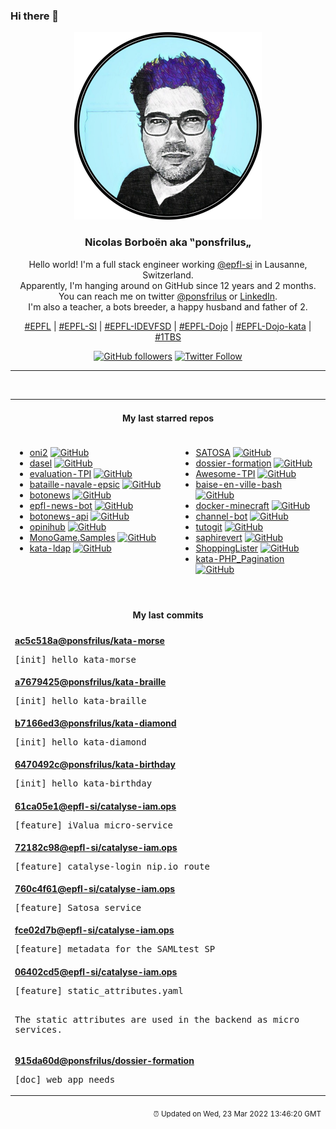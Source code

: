 ### Hi there 👋

<p align="center">
  <!-- use https://avatars.githubusercontent.com/u/176002?v=4 for your default github picture -->
  <img src="https://raw.githubusercontent.com/ponsfrilus/ponsfrilus/master/img/ponsfrilus.png" title="Nicolas Borboën aka ‟ponsfrilus„" alt="Nicolas Borboën aka ‟ponsfrilus„" />
  <h3 align="center">
    Nicolas Borboën aka ‟ponsfrilus„
  </h3>
  <p align="center">
    Hello world! I'm a full stack engineer working <a href="https://github.com/epfl-si">@epfl-si</a> in Lausanne, Switzerland.
    <br />Apparently, I'm hanging around on GitHub since 12 years and 2 months.
    <br />You can reach me on twitter <a href="https://twitter.com/ponsfrilus">@ponsfrilus</a> or <a href="http://linkedin.com/in/nicolasborboen">LinkedIn</a>.
    <br />I'm also a teacher, a bots breeder, a happy husband and father of 2.
  </p>
  <p align="center">
    <a href="https://www.epfl.ch">#EPFL</a> | 
    <a href="https://github.com/epfl-si/">#EPFL-SI</a> | 
    <a href="https://github.com/epfl-idevfsd">#EPFL-IDEVFSD</a> | 
    <a href="https://github.com/topics/epfl-dojo">#EPFL-Dojo</a> | 
    <a href="https://github.com/topics/epfl-dojo-kata">#EPFL-Dojo-kata</a> | 
    <a href="https://en.wikipedia.org/wiki/Indentation_style#Variant:_1TBS_(OTBS)">#1TBS</a>
  </p>
  <p align="center">
    <a href="https://github.com/ponsfrilus"><img alt="GitHub followers" src="https://img.shields.io/github/followers/ponsfrilus?label=Follow%20me%20on%20github&style=social"></a>
    <a href="https://twitter.com/ponsfrilus"><img alt="Twitter Follow" src="https://img.shields.io/twitter/follow/ponsfrilus?label=follow%20me%20on%20twitter&style=social"></a>
  </p>
  </p><hr><table align="center">
<tr>
<td colspan="2" align="center"><h4>My last starred repos</h4></td>
</tr>
<tr>
<td valign="top">
<ul>
<li>
<a href="https://github.com/onivim/oni2" title="Native, lightweight modal code editor" target="_blank">oni2</a>&nbsp;<a href="https://github.com/onivim/oni2" title="Native, lightweight modal code editor" target="_blank"><img src="https://img.shields.io/github/stars/onivim/oni2?style=social" alt="GitHub"></a>
</li>
<li>
<a href="https://github.com/TomWright/dasel" title="Select, put and delete data from JSON, TOML, YAML, XML and CSV files with a single tool. Supports conversion between formats and can be used as a Go package." target="_blank">dasel</a>&nbsp;<a href="https://github.com/TomWright/dasel" title="Select, put and delete data from JSON, TOML, YAML, XML and CSV files with a single tool. Supports conversion between formats and can be used as a Go package." target="_blank"><img src="https://img.shields.io/github/stars/TomWright/dasel?style=social" alt="GitHub"></a>
</li>
<li>
<a href="https://github.com/ponsfrilus/evaluation-TPI" title="Grille d'évaluation interactive pour la procédure de qualification : 88600/1/2/3 Informaticienne CFC/Informaticien CFC (Ordonnance 2014)" target="_blank">evaluation-TPI</a>&nbsp;<a href="https://github.com/ponsfrilus/evaluation-TPI" title="Grille d'évaluation interactive pour la procédure de qualification : 88600/1/2/3 Informaticienne CFC/Informaticien CFC (Ordonnance 2014)" target="_blank"><img src="https://img.shields.io/github/stars/ponsfrilus/evaluation-TPI?style=social" alt="GitHub"></a>
</li>
<li>
<a href="https://github.com/SaphireVert/bataille-navale-epsic" title="null" target="_blank">bataille-navale-epsic</a>&nbsp;<a href="https://github.com/SaphireVert/bataille-navale-epsic" title="null" target="_blank"><img src="https://img.shields.io/github/stars/SaphireVert/bataille-navale-epsic?style=social" alt="GitHub"></a>
</li>
<li>
<a href="https://github.com/SaphireVert/botonews" title="null" target="_blank">botonews</a>&nbsp;<a href="https://github.com/SaphireVert/botonews" title="null" target="_blank"><img src="https://img.shields.io/github/stars/SaphireVert/botonews?style=social" alt="GitHub"></a>
</li>
<li>
<a href="https://github.com/SaphireVert/epfl-news-bot" title="null" target="_blank">epfl-news-bot</a>&nbsp;<a href="https://github.com/SaphireVert/epfl-news-bot" title="null" target="_blank"><img src="https://img.shields.io/github/stars/SaphireVert/epfl-news-bot?style=social" alt="GitHub"></a>
</li>
<li>
<a href="https://github.com/SaphireVert/botonews-api" title="null" target="_blank">botonews-api</a>&nbsp;<a href="https://github.com/SaphireVert/botonews-api" title="null" target="_blank"><img src="https://img.shields.io/github/stars/SaphireVert/botonews-api?style=social" alt="GitHub"></a>
</li>
<li>
<a href="https://github.com/SaphireVert/opinihub" title="null" target="_blank">opinihub</a>&nbsp;<a href="https://github.com/SaphireVert/opinihub" title="null" target="_blank"><img src="https://img.shields.io/github/stars/SaphireVert/opinihub?style=social" alt="GitHub"></a>
</li>
<li>
<a href="https://github.com/SaphireVert/MonoGame.Samples" title="A few cross-platform game samples using MonoGame." target="_blank">MonoGame.Samples</a>&nbsp;<a href="https://github.com/SaphireVert/MonoGame.Samples" title="A few cross-platform game samples using MonoGame." target="_blank"><img src="https://img.shields.io/github/stars/SaphireVert/MonoGame.Samples?style=social" alt="GitHub"></a>
</li>
<li>
<a href="https://github.com/SaphireVert/kata-ldap" title="  Kata d'exploration d'un annuaire LDAP (ldapsearch)" target="_blank">kata-ldap</a>&nbsp;<a href="https://github.com/SaphireVert/kata-ldap" title="  Kata d'exploration d'un annuaire LDAP (ldapsearch)" target="_blank"><img src="https://img.shields.io/github/stars/SaphireVert/kata-ldap?style=social" alt="GitHub"></a>
</li>
</ul>
<img width="450" height="1" /></td>
<td valign="top">
<ul>
<li>
<a href="https://github.com/IdentityPython/SATOSA" title="Proxy translating between different authentication protocols (SAML2, OpenID Connect and OAuth2)" target="_blank">SATOSA</a>&nbsp;<a href="https://github.com/IdentityPython/SATOSA" title="Proxy translating between different authentication protocols (SAML2, OpenID Connect and OAuth2)" target="_blank"><img src="https://img.shields.io/github/stars/IdentityPython/SATOSA?style=social" alt="GitHub"></a>
</li>
<li>
<a href="https://github.com/ponsfrilus/dossier-formation" title="Site pour le dossier de formation des apprentis informaticiens CFC" target="_blank">dossier-formation</a>&nbsp;<a href="https://github.com/ponsfrilus/dossier-formation" title="Site pour le dossier de formation des apprentis informaticiens CFC" target="_blank"><img src="https://img.shields.io/github/stars/ponsfrilus/dossier-formation?style=social" alt="GitHub"></a>
</li>
<li>
<a href="https://github.com/ponsfrilus/Awesome-TPI" title="Dépôt regroupant des ressources utiles aux apprentis, chefs de projet et experts pour les taravaux pratiques individuels (TPI) de fin d'apprentissage des informaticien·ne·s CFC." target="_blank">Awesome-TPI</a>&nbsp;<a href="https://github.com/ponsfrilus/Awesome-TPI" title="Dépôt regroupant des ressources utiles aux apprentis, chefs de projet et experts pour les taravaux pratiques individuels (TPI) de fin d'apprentissage des informaticien·ne·s CFC." target="_blank"><img src="https://img.shields.io/github/stars/ponsfrilus/Awesome-TPI?style=social" alt="GitHub"></a>
</li>
<li>
<a href="https://github.com/SaphireVert/baise-en-ville-bash" title="null" target="_blank">baise-en-ville-bash</a>&nbsp;<a href="https://github.com/SaphireVert/baise-en-ville-bash" title="null" target="_blank"><img src="https://img.shields.io/github/stars/SaphireVert/baise-en-ville-bash?style=social" alt="GitHub"></a>
</li>
<li>
<a href="https://github.com/SaphireVert/docker-minecraft" title="null" target="_blank">docker-minecraft</a>&nbsp;<a href="https://github.com/SaphireVert/docker-minecraft" title="null" target="_blank"><img src="https://img.shields.io/github/stars/SaphireVert/docker-minecraft?style=social" alt="GitHub"></a>
</li>
<li>
<a href="https://github.com/SaphireVert/channel-bot" title="null" target="_blank">channel-bot</a>&nbsp;<a href="https://github.com/SaphireVert/channel-bot" title="null" target="_blank"><img src="https://img.shields.io/github/stars/SaphireVert/channel-bot?style=social" alt="GitHub"></a>
</li>
<li>
<a href="https://github.com/SaphireVert/tutogit" title="Petit tuto pour les nuls" target="_blank">tutogit</a>&nbsp;<a href="https://github.com/SaphireVert/tutogit" title="Petit tuto pour les nuls" target="_blank"><img src="https://img.shields.io/github/stars/SaphireVert/tutogit?style=social" alt="GitHub"></a>
</li>
<li>
<a href="https://github.com/SaphireVert/saphirevert" title="null" target="_blank">saphirevert</a>&nbsp;<a href="https://github.com/SaphireVert/saphirevert" title="null" target="_blank"><img src="https://img.shields.io/github/stars/SaphireVert/saphirevert?style=social" alt="GitHub"></a>
</li>
<li>
<a href="https://github.com/SaphireVert/ShoppingLister" title="EPSIC project for the module 326,151, 120 and 152" target="_blank">ShoppingLister</a>&nbsp;<a href="https://github.com/SaphireVert/ShoppingLister" title="EPSIC project for the module 326,151, 120 and 152" target="_blank"><img src="https://img.shields.io/github/stars/SaphireVert/ShoppingLister?style=social" alt="GitHub"></a>
</li>
<li>
<a href="https://github.com/SaphireVert/kata-PHP_Pagination" title="Kata-pagination: to learn pagination with PHP" target="_blank">kata-PHP_Pagination</a>&nbsp;<a href="https://github.com/SaphireVert/kata-PHP_Pagination" title="Kata-pagination: to learn pagination with PHP" target="_blank"><img src="https://img.shields.io/github/stars/SaphireVert/kata-PHP_Pagination?style=social" alt="GitHub"></a>
</li>
</ul>
<img width="450" height="1" /></td>
</tr>
<tr>
<td colspan="2" align="center"><h4>My last commits</h4></td>
</tr>
<tr>
        <td colspan="2">
          <div><strong><a href="https://api.github.com/repos/ponsfrilus/kata-morse/commits/ac5c518adcd08047c1dc0e2a77e09e1594b6586e" title="2022-03-20T19:34:36.000+01:00" target="_blank">ac5c518a</a><a href="https://github.com/ponsfrilus">@ponsfrilus</a><a href="https://github.com/ponsfrilus/kata-morse" title="Kata : convertisseur de code morse">/kata-morse</a></strong></div>
          <pre>[init] hello kata-morse</pre>
        </td>
        </tr><tr>
        <td colspan="2">
          <div><strong><a href="https://api.github.com/repos/ponsfrilus/kata-braille/commits/a76794257c92d0d75d4395dbaa2cb71ded5470ab" title="2022-03-20T19:34:23.000+01:00" target="_blank">a7679425</a><a href="https://github.com/ponsfrilus">@ponsfrilus</a><a href="https://github.com/ponsfrilus/kata-braille" title="Kata : convertisseur de Braille">/kata-braille</a></strong></div>
          <pre>[init] hello kata-braille</pre>
        </td>
        </tr><tr>
        <td colspan="2">
          <div><strong><a href="https://api.github.com/repos/ponsfrilus/kata-diamond/commits/b7166ed3f45c3428478bf23ccecb0deae3fd9b01" title="2022-03-20T18:50:45.000+01:00" target="_blank">b7166ed3</a><a href="https://github.com/ponsfrilus">@ponsfrilus</a><a href="https://github.com/ponsfrilus/kata-diamond" title="Kata : une lettre pour un diamant !">/kata-diamond</a></strong></div>
          <pre>[init] hello kata-diamond</pre>
        </td>
        </tr><tr>
        <td colspan="2">
          <div><strong><a href="https://api.github.com/repos/ponsfrilus/kata-birthday/commits/6470492cbdcc0d06c15e8d4e184d1ca964738eb1" title="2022-03-18T18:38:56.000+01:00" target="_blank">6470492c</a><a href="https://github.com/ponsfrilus">@ponsfrilus</a><a href="https://github.com/ponsfrilus/kata-birthday" title="Kata : créer un système de rappel des anniversaires">/kata-birthday</a></strong></div>
          <pre>[init] hello kata-birthday</pre>
        </td>
        </tr><tr>
        <td colspan="2">
          <div><strong><a href="https://api.github.com/repos/epfl-si/catalyse-iam.ops/commits/61ca05e1d48debeda807a3a373ff229055a1c0aa" title="2022-03-18T11:52:41.000+01:00" target="_blank">61ca05e1</a><a href="https://github.com/epfl-si">@epfl-si</a><a href="https://github.com/epfl-si/catalyse-iam.ops" title="Ansible operations for the Catalyse IAM (Identification and Authentication Management) middleware">/catalyse-iam.ops</a></strong></div>
          <pre>[feature] iValua micro-service</pre>
        </td>
        </tr><tr>
        <td colspan="2">
          <div><strong><a href="https://api.github.com/repos/epfl-si/catalyse-iam.ops/commits/72182c98a55bcb76c6ba2c9e6e6b6215cf12db5b" title="2022-03-16T09:21:34.000+01:00" target="_blank">72182c98</a><a href="https://github.com/epfl-si">@epfl-si</a><a href="https://github.com/epfl-si/catalyse-iam.ops" title="Ansible operations for the Catalyse IAM (Identification and Authentication Management) middleware">/catalyse-iam.ops</a></strong></div>
          <pre>[feature] catalyse-login nip.io route</pre>
        </td>
        </tr><tr>
        <td colspan="2">
          <div><strong><a href="https://api.github.com/repos/epfl-si/catalyse-iam.ops/commits/760c4f613e9a4488c79b81aab6ac110e4b3e9824" title="2022-03-16T09:20:49.000+01:00" target="_blank">760c4f61</a><a href="https://github.com/epfl-si">@epfl-si</a><a href="https://github.com/epfl-si/catalyse-iam.ops" title="Ansible operations for the Catalyse IAM (Identification and Authentication Management) middleware">/catalyse-iam.ops</a></strong></div>
          <pre>[feature] Satosa service</pre>
        </td>
        </tr><tr>
        <td colspan="2">
          <div><strong><a href="https://api.github.com/repos/epfl-si/catalyse-iam.ops/commits/fce02d7b31c2674507d253f28057d8e24e372176" title="2022-03-16T09:20:24.000+01:00" target="_blank">fce02d7b</a><a href="https://github.com/epfl-si">@epfl-si</a><a href="https://github.com/epfl-si/catalyse-iam.ops" title="Ansible operations for the Catalyse IAM (Identification and Authentication Management) middleware">/catalyse-iam.ops</a></strong></div>
          <pre>[feature] metadata for the SAMLtest SP</pre>
        </td>
        </tr><tr>
        <td colspan="2">
          <div><strong><a href="https://api.github.com/repos/epfl-si/catalyse-iam.ops/commits/06402cd5e5dd5b02693a33d6877a0ab51ede9107" title="2022-03-16T09:18:23.000+01:00" target="_blank">06402cd5</a><a href="https://github.com/epfl-si">@epfl-si</a><a href="https://github.com/epfl-si/catalyse-iam.ops" title="Ansible operations for the Catalyse IAM (Identification and Authentication Management) middleware">/catalyse-iam.ops</a></strong></div>
          <pre>[feature] static_attributes.yaml

The static attributes are used in the backend as micro services.</pre>
        </td>
        </tr><tr>
        <td colspan="2">
          <div><strong><a href="https://api.github.com/repos/ponsfrilus/dossier-formation/commits/915da60dc4bae8e139586baeb87d5165b81db74b" title="2022-03-11T11:23:21.000+01:00" target="_blank">915da60d</a><a href="https://github.com/ponsfrilus">@ponsfrilus</a><a href="https://github.com/ponsfrilus/dossier-formation" title="Site pour le dossier de formation des apprentis informaticiens CFC">/dossier-formation</a></strong></div>
          <pre>[doc] web app needs</pre>
        </td>
        </tr><tfoot>
<tr>
<td colspan="2" align="right">
<img width="900" height="1" />
<small>⏰ Updated on Wed, 23 Mar 2022 13:46:20 GMT</small>
</td>
</tr>
</tfoot>
<br />
</table>
